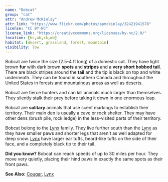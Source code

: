 ```yaml
---
name: "Bobcat"
group: "cat"
attr: "Andrew McKinlay"
attr_link: "https://www.flickr.com/photos/apmckinlay/32421941578"
license: "CC BY-NC"
license_link: "https://creativecommons.org/licenses/by-nc/2.0/"
location: [bc,ab,sk,mb]
habitat: [desert, grassland, forest, mountain]
visibility: low
---
```

Bobcat are twice the size (2.5-4 ft long) of a domestic cat. They have light brown **fur** with dark brown **spots** and **stripes** and a **very short bobbed tail**. There are black stripes around the **tail** and the tip is black on top and white underneath. They can be found in southern Canada and throughout the United States in forests and mountainous areas as well as deserts.

Bobcat are fierce hunters and can kill animals much larger than themselves. They silently stalk their prey before taking it down in one enormous leap.

Bobcat are **solitary** animals that use scent markings to establish their territory. Their main den is usually a cave or rock shelter. They may have other dens (brush pile, rock ledge) in the less-visited parts of their territory.

Bobcat belong to the [Lynx](/animals/lynx) family. They live further south than the [Lynx](/animals/lynx) as they have smaller paws and shorter legs that aren't as well adapted for deep snow. [Lynx](/animals/lynx) have larger ear tufts, beard-like tufts on the side of their face, and a completely black tip to their tail.

**Did you know?** Bobcat can reach speeds of up to 30 miles per hour. They move very quietly, placing their hind paws in exactly the same spots as their front paws.

<!-- generated, do not edit -->
**See Also:**
[Cougar](/animals/cougar),
[Lynx](/animals/lynx)
